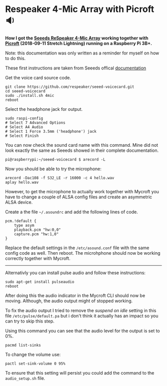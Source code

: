 # Respeaker 4-Mic Array with Picroft :sound:
**How I got the [Seeeds ReSpeaker 4-Mic Array](https://www.seeedstudio.com/ReSpeaker-4-Mic-Array-for-Raspberry-Pi-p-2941.html) working together with [Picroft](https://github.com/MycroftAI/enclosure-picroft) (2018-09-11 Stretch Lightning) running on a Raspberry Pi 3B+.**

Note: this documentation was only written as a reminder for myself on how to do this.

These first instructions are taken from Seeeds offical [documentation](https://github.com/SeeedDocument/ReSpeaker-4-Mic-Array-for-Raspberry-Pi/blob/master/ReSpeaker-4-Mic-Array-for-Raspberry-Pi.md)

Get the voice card source code.
```
git clone https://github.com/respeaker/seeed-voicecard.git
cd seeed-voicecard
sudo ./install.sh 4mic
reboot
```
Select the headphone jack for output.
```
sudo raspi-config
# Select 7 Advanced Options
# Select A4 Audio
# Select 1 Force 3.5mm ('headphone') jack
# Select Finish
```
You can now check the sound card name with this command. Mine did not look exactly the same as Seeeds showed in their complete documentation.
```
pi@raspberrypi:~/seeed-voicecard $ arecord -L
```
Now you should be able to try the microphone:
```
arecord -Dac108 -f S32_LE -r 16000 -c 4 hello.wav
aplay hello.wav 
```
However, to get the microphone to actually work together with Mycroft you have to change a couple of ALSA config files and create an asymmetric ALSA device.

Create a the file `~/.asoundrc` and add the following lines of code.
```
pcm.!default {
    type asym
    playback.pcm "hw:0,0"
    capture.pcm "hw:1,0"
}
```

Replace the default settings in the `/etc/asound.conf` file with the same config code as well. Then reboot. The microhphone should now be working correctly together with Mycroft.

<hr>

Alternativly you can install pulse audio and follow these instructions:
```
sudo apt-get install pulseaudio
reboot
```
After doing this the audio indicator in the Mycroft CLI should now be moving. Although, the audio output might of stopped working. 

To fix the audio output I tried to remove the *suspend on idle* setting in this file ` /etc/pulse/default.pa ` but i don't think it actually has an impact so you can try to skip this step.

Using this command you can see that the audio level for the output is set to 0%.
```
pacmd list-sinks
```
To change the volume use:
```
pactl set-sink-volume 0 95%
```
To ensure that this setting will persist you could add the command to the `audio_setup.sh` file.
